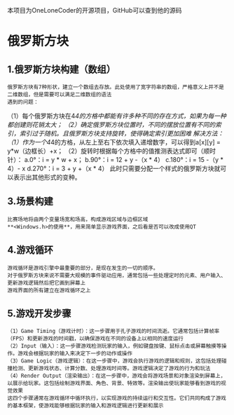 本项目为OneLoneCoder的开源项目，GitHub可以查到他的源码

# 俄罗斯方块
 ## 1.俄罗斯方块构建（数组）
	俄罗斯方块有7种形状，建立一个数组去存放。此处使用了宽字符串的数组，严格意义上并不是二维数组，但是需要可以满足二维数组的语法
	遇到的问题：
   （1）每个俄罗斯方块在4*4的方格中都能有许多种不同的存在方式，如果为每一种都创建则花销太大；
	 （2）确定俄罗斯方块位置时，不同的摆放位置有不同的索引，索引过于随机。且俄罗斯方块支持旋转，使得确定索引更加困难
   解决方法：
   （1）作为一个4*4的方格，从左上至右下依次填入递增数字，可以得到a[x][y] = y*w（边框长）+x；
   （2）旋转时根据每个方格中的值推测表达式即可（顺时针）：
		a.0°：i = y * w + x；
		b.90°：i = 12 + y -（x * 4）
		c.180°：i = 15 -（y * 4）- x
		d.270°：i = 3 + y +（x * 4）
		此时只需要分配一个样式的俄罗斯方块就可以表示出其他形式的变种。
 ## 3.场景构建
	比赛场地将由两个变量场宽和场高，构成游戏区域与边框区域
	**<Windows.h>的使用**，用来简单显示游戏界面，之后看是否可以改成使用QT
 ## 4.游戏循环
	游戏循环是游戏引擎中最重要的部分，是现在发生的一切的顺序。
	对于俄罗斯方块来说不需要大规模的事件驱动应用，通常包括一些处理定时的元素、用户输入、更新游戏逻辑然后把它画到屏幕上
	游戏界面的所有建立在游戏循环之上
 ## 5.游戏开发步骤
	（1）Game Timing（游戏计时）：这一步骤用于孔子游戏的时间流逝。它通常包括计算帧率（FPS）和更新游戏的时间戳，以确保游戏在不同的设备上以相同的速度运行
	（2）Input（输入）：这一步骤游戏检测玩家的输入，例如键盘按键、鼠标点击或屏幕触摸等操作。游戏会根据玩家的输入来决定下一步的动作或操作
	（3）Game Logic（游戏逻辑）：在这一步骤中，游戏会执行游戏的逻辑和规则，这包括处理碰撞检测、更新游戏状态、计算分数、处理游戏时间等。游戏逻辑决定了游戏的行为和玩法
	（4）Render Output（渲染输出）：在这一步骤中，游戏会将游戏场景和对象渲染到屏幕上，以展示给玩家。这包括绘制游戏界面、角色、背景、特效等。渲染输出使玩家能够看到游戏的视觉效果
	这四个步骤通常在游戏循环中循环执行，以实现游戏的持续运行和交互性。它们共同构成了游戏的基本框架，使游戏能够根据玩家的输入和游戏逻辑进行更新和展示
